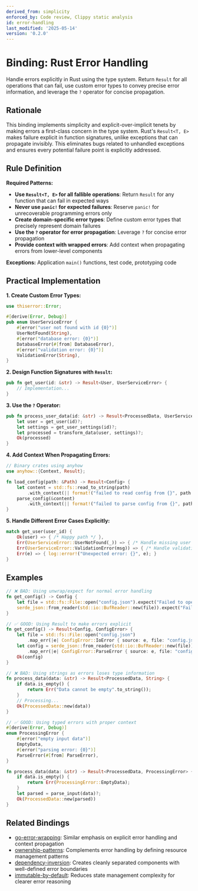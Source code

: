 ```yaml
---
derived_from: simplicity
enforced_by: Code review, Clippy static analysis
id: error-handling
last_modified: '2025-05-14'
version: '0.2.0'
---
```

# Binding: Rust Error Handling

Handle errors explicitly in Rust using the type system. Return `Result` for all
operations that can fail, use custom error types to convey precise error information,
and leverage the `?` operator for concise propagation.

## Rationale

This binding implements simplicity and explicit-over-implicit tenets by making errors a first-class concern in the type system. Rust's `Result<T, E>` makes failure explicit in function signatures, unlike exceptions that can propagate invisibly. This eliminates bugs related to unhandled exceptions and ensures every potential failure point is explicitly addressed.

## Rule Definition

**Required Patterns:**
- **Use `Result<T, E>` for all fallible operations**: Return `Result` for any function that can fail in expected ways
- **Never use `panic!` for expected failures**: Reserve `panic!` for unrecoverable programming errors only
- **Create domain-specific error types**: Define custom error types that precisely represent domain failures
- **Use the `?` operator for error propagation**: Leverage `?` for concise error propagation
- **Provide context with wrapped errors**: Add context when propagating errors from lower-level components

**Exceptions:** Application `main()` functions, test code, prototyping code

## Practical Implementation

**1. Create Custom Error Types:**

```rust
use thiserror::Error;

#[derive(Error, Debug)]
pub enum UserServiceError {
    #[error("user not found with id {0}")]
    UserNotFound(String),
    #[error("database error: {0}")]
    DatabaseError(#[from] DatabaseError),
    #[error("validation error: {0}")]
    ValidationError(String),
}
```

**2. Design Function Signatures with `Result`:**

```rust
pub fn get_user(id: &str) -> Result<User, UserServiceError> {
    // Implementation...
}
```

**3. Use the `?` Operator:**

```rust
pub fn process_user_data(id: &str) -> Result<ProcessedData, UserServiceError> {
    let user = get_user(id)?;
    let settings = get_user_settings(id)?;
    let processed = transform_data(user, settings)?;
    Ok(processed)
}
```

**4. Add Context When Propagating Errors:**

```rust
// Binary crates using anyhow
use anyhow::{Context, Result};

fn load_config(path: &Path) -> Result<Config> {
    let content = std::fs::read_to_string(path)
        .with_context(|| format!("failed to read config from {}", path.display()))?;
    parse_config(&content)
        .with_context(|| format!("failed to parse config from {}", path.display()))
}
```

**5. Handle Different Error Cases Explicitly:**

```rust
match get_user(user_id) {
    Ok(user) => { /* Happy path */ },
    Err(UserServiceError::UserNotFound(_)) => { /* Handle missing user */ },
    Err(UserServiceError::ValidationError(msg)) => { /* Handle validation */ },
    Err(e) => { log::error!("Unexpected error: {}", e); }
}
```

## Examples

```rust
// ❌ BAD: Using unwrap/expect for normal error handling
fn get_config() -> Config {
    let file = std::fs::File::open("config.json").expect("Failed to open config file");
    serde_json::from_reader(std::io::BufReader::new(file)).expect("Failed to parse config")
}

// ✅ GOOD: Using Result to make errors explicit
fn get_config() -> Result<Config, ConfigError> {
    let file = std::fs::File::open("config.json")
        .map_err(|e| ConfigError::IoError { source: e, file: "config.json" })?;
    let config = serde_json::from_reader(std::io::BufReader::new(file))
        .map_err(|e| ConfigError::ParseError { source: e, file: "config.json" })?;
    Ok(config)
}
```

```rust
// ❌ BAD: Using strings as errors loses type information
fn process_data(data: &str) -> Result<ProcessedData, String> {
    if data.is_empty() {
        return Err("Data cannot be empty".to_string());
    }
    // Processing...
    Ok(ProcessedData::new(data))
}

// ✅ GOOD: Using typed errors with proper context
#[derive(Error, Debug)]
enum ProcessingError {
    #[error("empty input data")]
    EmptyData,
    #[error("parsing error: {0}")]
    ParseError(#[from] ParseError),
}

fn process_data(data: &str) -> Result<ProcessedData, ProcessingError> {
    if data.is_empty() {
        return Err(ProcessingError::EmptyData);
    }
    let parsed = parse_input(data)?;
    Ok(ProcessedData::new(parsed))
}
```

## Related Bindings

- [go-error-wrapping](../go/error-wrapping.md): Similar emphasis on explicit error handling and context propagation
- [ownership-patterns](ownership-patterns.md): Complements error handling by defining resource management patterns
- [dependency-inversion](../../core/dependency-inversion.md): Creates cleanly separated components with well-defined error boundaries
- [immutable-by-default](../../core/immutable-by-default.md): Reduces state management complexity for clearer error reasoning
